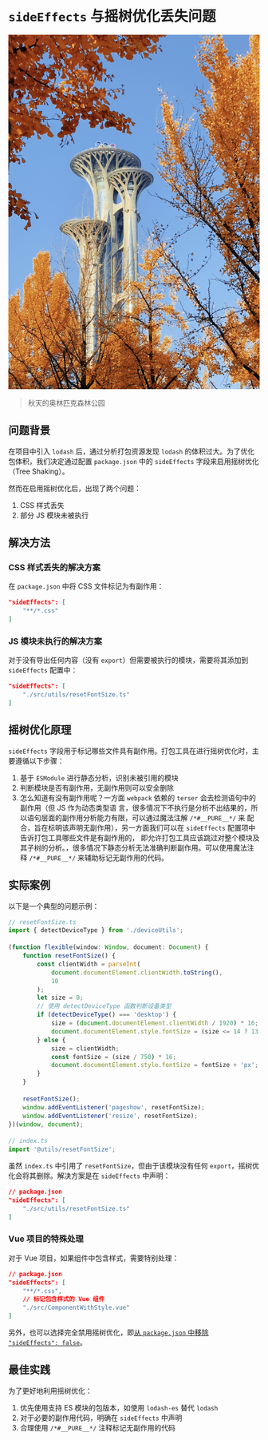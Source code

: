 # `sideEffects` 与摇树优化丢失问题

![IMG_2511](./img/IMG_2511.JPG)

> 秋天的奥林匹克森林公园

## 问题背景

在项目中引入 `lodash` 后，通过分析打包资源发现 `lodash` 的体积过大。为了优化包体积，我们决定通过配置 `package.json` 中的 `sideEffects` 字段来启用摇树优化（Tree Shaking）。

然而在启用摇树优化后，出现了两个问题：
1. CSS 样式丢失
2. 部分 JS 模块未被执行

## 解决方法

### CSS 样式丢失的解决方案

在 `package.json` 中将 CSS 文件标记为有副作用：

```json
"sideEffects": [
    "**/*.css"
]
```

### JS 模块未执行的解决方案

对于没有导出任何内容（没有 `export`）但需要被执行的模块，需要将其添加到 `sideEffects` 配置中：

```json
"sideEffects": [
    "./src/utils/resetFontSize.ts"
]
```

## 摇树优化原理

`sideEffects` 字段用于标记哪些文件具有副作用。打包工具在进行摇树优化时，主要遵循以下步骤：

1. 基于 `ESModule` 进行静态分析，识别未被引用的模块
2. 判断模块是否有副作用，无副作用则可以安全删除
3. 怎么知道有没有副作用呢？一方面 `webpack` 依赖的 `terser` 会去检测语句中的副作用（但 JS 作为动态类型语
言，很多情况下不执行是分析不出结果的，所以语句层面的副作用分析能力有限，可以通过魔法注解 `/*#__PURE__*/` 来
配合，旨在标明该声明无副作用），另一方面我们可以在 `sideEffects` 配置项中告诉打包工具哪些文件是有副作用的，
即允许打包工具应该跳过对整个模块及其子树的分析。，很多情况下静态分析无法准确判断副作用。可以使用魔法注释 `/*#__PURE__*/` 来辅助标记无副作用的代码。

## 实际案例

以下是一个典型的问题示例：

```typescript
// resetFontSize.ts
import { detectDeviceType } from './deviceUtils';
  
(function flexible(window: Window, document: Document) {
    function resetFontSize() {
        const clientWidth = parseInt(
            document.documentElement.clientWidth.toString(),
            10
        );
        let size = 0;
        // 使用 detectDeviceType 函数判断设备类型
        if (detectDeviceType() === 'desktop') {
            size = (document.documentElement.clientWidth / 1920) * 16;
            document.documentElement.style.fontSize = (size <= 14 ? 13 : size) + 'px';
        } else {
            size = clientWidth;
            const fontSize = (size / 750) * 16;
            document.documentElement.style.fontSize = fontSize + 'px';
        }
    }

    resetFontSize();
    window.addEventListener('pageshow', resetFontSize);
    window.addEventListener('resize', resetFontSize);
})(window, document);

// index.ts
import '@utils/resetFontSize';
```

虽然 `index.ts` 中引用了 `resetFontSize`，但由于该模块没有任何 `export`，摇树优化会将其删除。解决方案是在 `sideEffects` 中声明：

```json
// package.json
"sideEffects": [
    "./src/utils/resetFontSize.ts"
]
```

### Vue 项目的特殊处理

对于 Vue 项目，如果组件中包含样式，需要特别处理：

```json
// package.json
"sideEffects": [
    "**/*.css",
    // 标记包含样式的 Vue 组件
    "./src/ComponentWithStyle.vue"
]
```

另外，也可以选择完全禁用摇树优化，即[从 `package.json` 中移除 `"sideEffects": false`](https://vue-loader.vuejs.org/guide/#manual-setup)。

## 最佳实践

为了更好地利用摇树优化：
1. 优先使用支持 ES 模块的包版本，如使用 `lodash-es` 替代 `lodash`
2. 对于必要的副作用代码，明确在 `sideEffects` 中声明
3. 合理使用 `/*#__PURE__*/` 注释标记无副作用的代码
